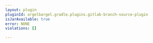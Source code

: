 ```yaml
---
layout: plugin
pluginId: argelbargel.gradle.plugins.gitlab-branch-source-plugin
isJarAvailable: true
error: NONE
violations: []

---
```


